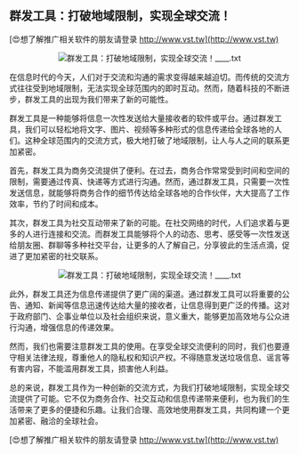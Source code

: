 ## **群发工具：打破地域限制，实现全球交流！**

[😍想了解推广相关软件的朋友请登录 http://www.vst.tw](http://www.vst.tw)

 <center><img src="https://vst.tw/MP4/tuiguang/png/7.png" alt="群发工具：打破地域限制，实现全球交流！____.txt"></center>

在信息时代的今天，人们对于交流和沟通的需求变得越来越迫切。而传统的交流方式往往受到地域限制，无法实现全球范围内的即时互动。然而，随着科技的不断进步，群发工具的出现为我们带来了新的可能性。

群发工具是一种能够将信息一次性发送给大量接收者的软件或平台。通过群发工具，我们可以轻松地将文字、图片、视频等多种形式的信息传递给全球各地的人们。这种全球范围内的交流方式，极大地打破了地域限制，让人与人之间的联系更加紧密。

首先，群发工具为商务交流提供了便利。在过去，商务合作常常受到时间和空间的限制，需要通过传真、快递等方式进行沟通。然而，通过群发工具，只需要一次性发送信息，就能够将商务合作的细节传达给全球各地的合作伙伴，大大提高了工作效率，节约了时间和成本。

其次，群发工具为社交互动带来了新的可能。在社交网络的时代，人们追求着与更多的人进行连接和交流。而群发工具能够将个人的动态、思考、感受等一次性发送给朋友圈、群聊等多种社交平台，让更多的人了解自己，分享彼此的生活点滴，促进了更加紧密的社交联系。

 <center><img src="https://vst.tw/MP4/tuiguang/png/2.png" alt="群发工具：打破地域限制，实现全球交流！____.txt"></center>

此外，群发工具还为信息传递提供了更广阔的渠道。通过群发工具可以将重要的公告、通知、新闻等信息迅速传达给大量的接收者，让信息得到更广泛的传播。这对于政府部门、企事业单位以及社会组织来说，意义重大，能够更加高效地与公众进行沟通，增强信息的传递效果。

然而，我们也需要注意群发工具的使用。在享受全球交流便利的同时，我们也要遵守相关法律法规，尊重他人的隐私权和知识产权。不得随意发送垃圾信息、谣言等有害内容，不能滥用群发工具，损害他人利益。

总的来说，群发工具作为一种创新的交流方式，为我们打破地域限制，实现全球交流提供了可能。它不仅为商务合作、社交互动和信息传递带来便利，也为我们的生活带来了更多的便捷和乐趣。让我们合理、高效地使用群发工具，共同构建一个更加紧密、融洽的全球社会。

[😍想了解推广相关软件的朋友请登录 http://www.vst.tw](http://www.vst.tw)



